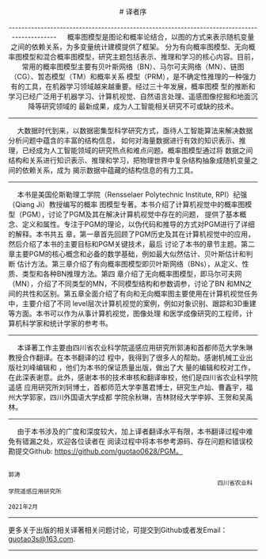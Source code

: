 <p align="center"> # 译者序 <p align="center">
--------------------------------------------------------------------------------------------
&emsp; 概率图模型是图论和概率论结合，以图的方式来表示随机变量之间的依赖关系，为多变量统计建模提供了框架。
分为有向概率图模型、无向概率图模型和混合概率图模型，研究主题包括表示、推理和学习的核心内容。目前，
常用的概率图模型主要有贝叶斯网络（BN）、马尔可夫网络（MN）、链图（CG）、暂态模型（TM）和概率关系
模型（PRM），是不确定性推理的一种强力有的工具，在机器学习领域越来越重要。经过三十年发展，概率图模
型的推断和学习已经广泛用于机器学习、计算机视觉、自然语言处理、遥感图像挖掘和地面沉降等研究领域的
最新成果，成为人工智能相关研究不可或缺的技术。

---------------------------------------------------------------------------------------------

&emsp; 大数据时代到来，以数据密集型科学研究方式，亟待人工智能算法来解决数据分析问题中蕴含的丰富的结构信息，
如何对海量数据进行有效的知识表示、推理，已经成为人工智能领域的研究热点和难点问题。概率图模型通过将
数据之间结构和关系进行知识表示、推理和学习，把物理世界中复杂结构抽象成随机变量之间的依赖关系，成为
揭示数据中蕴藏的结构信息的有力工具。

-------------------------------------------------------------------------------------------

&emsp; 本书是美国伦斯勒理工学院（Rensselaer Polytechnic Institute, RPI）纪强（Qiang Ji）教授编写的概率
图模型专著。本书介绍了计算机视觉中的概率图模型（PGM），讨论了PGM及其在解决计算机视觉中存在的问题，
提供了基本概念、定义和属性。专注于PGM的理论，以伪代码和推导的方式对PGM进行了详细的解释。本书共五
章，第一章首先回顾了PGM历史及其在计算机视觉中的应用，然后介绍了本书的主要目标和PGM关键技术，最后
讨论了本书的章节主题。第二章主要PGM的核心概念和必备的数学基础，例如最大似然估计、贝叶斯估计和判断
估计方法。第三章介绍了有向概率图模型即贝叶斯网络（BNs），从定义、性质、类型和各种BN推理方法。第四
章介绍了无向概率图模型，即马尔可夫网（MN），介绍了不同类型的MN，不同模型结构和参数调参，讨论了BN
和MN之间的共性和区别。第五章全面介绍了有向和无向概率图主要使用在计算机视觉任务中，主要介绍了不同
level层次计算机视觉的案例，例如对象识别、跟踪和3D重建等方面。本书可以作为从事计算机视觉，图像处理
和医学成像研究的工程师，计算机科学家和统计学家的参考书。

------------------------------------------------------------------------------------------------

&emsp; 本译著工作主要由四川省农业科学院遥感应用研究所郭涛和首都师范大学朱琳教授合作翻译。在本书翻译的过
程中，我得到了很多人的帮助。感谢机械工业出版社刘峰编辑和    ，他们为本书的保证质量出版，做出了大
量的编辑和校对工作，在此深表谢意。此外，感谢本书的技术审核和翻译审校，他们是四川省农业科学院遥感
应用研究所刘轲博士，首都师范大学李蕙君博士，研究生卢灿、曹鑫宇，福州大学郭家，四川外国语大学成都
学院余秋琳，吉林财经大学李婷、王贺和吴禹林。

-----------------------------------------------------------------------------------------------

&emsp; 由于本书涉及的广度和深度较大，加上译者翻译水平有限，本书翻译过程中难免有错漏之处，欢迎各位读者在
阅读过程中将本书参考源码、存在问题和错误校勘提交Github: https://github.com/guotao0628/PGM。

                                                                             郭涛
                                                               四川省农业科学院遥感应用研究所
                                                                          2021年2月
                                                                          
                                                                          
 ----------------------------------------------------------------------------------------------
 
 更多关于出版的相关译著相关问题讨论，可提交到Github或者发Email：guotao3s@163.com.
 
 ---------------------------------------------------------------------------------------------
